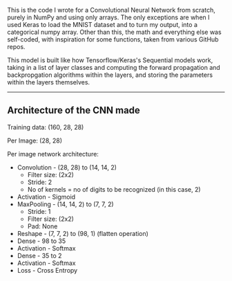 This is the code I wrote for a Convolutional Neural Network from scratch, purely in NumPy and using only arrays. The only exceptions are when I used Keras to load the MNIST dataset and to turn my output, into a categorical numpy array. Other than this, the math and everything else was self-coded, with inspiration for some functions, taken from various GitHub repos.

This model is built like how Tensorflow/Keras's Sequential models work, taking in a list of layer classes and computing the forward propagation and backpropgation algorithms within the layers, and storing the parameters within the layers themselves.

----

## Architecture of the CNN made

Training data: (160, 28, 28)

Per Image: (28, 28)

Per image network architecture:
- Convolution - (28, 28) to (14, 14, 2)
  - Filter size: (2x2)
  - Stride: 2
  - No of kernels = no of digits to be recognized (in this case, 2)
- Activation - Sigmoid
- MaxPooling - (14, 14, 2) to (7, 7, 2)
  - Stride: 1
  - Filter size: (2x2)
  - Pad: None
- Reshape - (7, 7, 2) to (98, 1) (flatten operation)
- Dense - 98 to 35
- Activation - Softmax
- Dense - 35 to 2
- Activation - Softmax
- Loss - Cross Entropy
